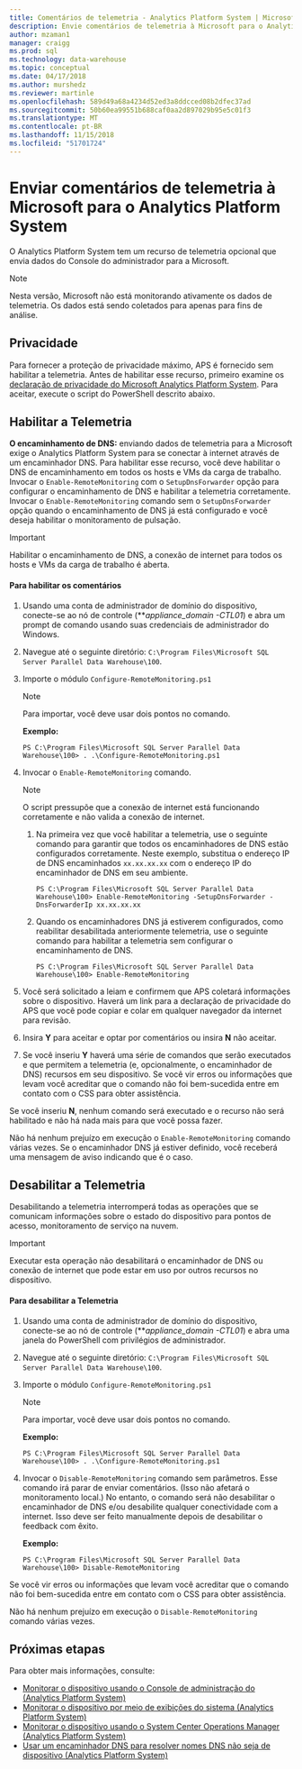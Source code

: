 ```yaml
---
title: Comentários de telemetria - Analytics Platform System | Microsoft Docs
description: Envie comentários de telemetria à Microsoft para o Analytics Platform System.
author: mzaman1
manager: craigg
ms.prod: sql
ms.technology: data-warehouse
ms.topic: conceptual
ms.date: 04/17/2018
ms.author: murshedz
ms.reviewer: martinle
ms.openlocfilehash: 589d49a68a4234d52ed3a8ddcced08b2dfec37ad
ms.sourcegitcommit: 50b60ea99551b688caf0aa2d897029b95e5c01f3
ms.translationtype: MT
ms.contentlocale: pt-BR
ms.lasthandoff: 11/15/2018
ms.locfileid: "51701724"
---
```

# <a name="send-telemetry-feedback-to-microsoft-for-analytics-platform-system"></a>Enviar comentários de telemetria à Microsoft para o Analytics Platform System
O Analytics Platform System tem um recurso de telemetria opcional que envia dados do Console do administrador para a Microsoft. 
  
> [!NOTE]  
> Nesta versão, Microsoft não está monitorando ativamente os dados de telemetria. Os dados está sendo coletados para apenas para fins de análise.  
  
## <a name="privacy"></a>Privacidade  
Para fornecer a proteção de privacidade máximo, APS é fornecido sem habilitar a telemetria. Antes de habilitar esse recurso, primeiro examine os [declaração de privacidade do Microsoft Analytics Platform System](https://go.microsoft.com/fwlink/?LinkId=400902). Para aceitar, execute o script do PowerShell descrito abaixo.  
  
## <a name="enable"></a>Habilitar a Telemetria  
**O encaminhamento de DNS:** enviando dados de telemetria para a Microsoft exige o Analytics Platform System para se conectar à internet através de um encaminhador DNS. Para habilitar esse recurso, você deve habilitar o DNS de encaminhamento em todos os hosts e VMs da carga de trabalho. Invocar o `Enable-RemoteMonitoring` com o `SetupDnsForwarder` opção para configurar o encaminhamento de DNS e habilitar a telemetria corretamente. Invocar o `Enable-RemoteMonitoring` comando sem o `SetupDnsForwarder` opção quando o encaminhamento de DNS já está configurado e você deseja habilitar o monitoramento de pulsação.  
  
> [!IMPORTANT]  
> Habilitar o encaminhamento de DNS, a conexão de internet para todos os hosts e VMs da carga de trabalho é aberta.  
  
#### <a name="to-enable-feedback"></a>Para habilitar os comentários  
  
1.  Usando uma conta de administrador de domínio do dispositivo, conecte-se ao nó de controle (***appliance_domain *-CTL01**) e abra um prompt de comando usando suas credenciais de administrador do Windows.  
  
2.  Navegue até o seguinte diretório: `C:\Program Files\Microsoft SQL Server Parallel Data Warehouse\100`.  
  
3.  Importe o módulo `Configure-RemoteMonitoring.ps1`  
  
    > [!NOTE]  
    > Para importar, você deve usar dois pontos no comando.  
  
    **Exemplo:**  
  
    ```  
    PS C:\Program Files\Microsoft SQL Server Parallel Data Warehouse\100> . .\Configure-RemoteMonitoring.ps1  
    ```  
  
4.  Invocar o `Enable-RemoteMonitoring` comando.  
  
    > [!NOTE]  
    > O script pressupõe que a conexão de internet está funcionando corretamente e não valida a conexão de internet.  
  
    1.  Na primeira vez que você habilitar a telemetria, use o seguinte comando para garantir que todos os encaminhadores de DNS estão configurados corretamente. Neste exemplo, substitua o endereço IP de DNS encaminhados `xx.xx.xx.xx` com o endereço IP do encaminhador de DNS em seu ambiente.  
  
        ```  
        PS C:\Program Files\Microsoft SQL Server Parallel Data Warehouse\100> Enable-RemoteMonitoring -SetupDnsForwarder -DnsForwarderIp xx.xx.xx.xx  
        ```  
  
    2.  Quando os encaminhadores DNS já estiverem configurados, como reabilitar desabilitada anteriormente telemetria, use o seguinte comando para habilitar a telemetria sem configurar o encaminhamento de DNS.  
  
        ```  
        PS C:\Program Files\Microsoft SQL Server Parallel Data Warehouse\100> Enable-RemoteMonitoring  
        ```  
  
5.  Você será solicitado a leiam e confirmem que APS coletará informações sobre o dispositivo. Haverá um link para a declaração de privacidade do APS que você pode copiar e colar em qualquer navegador da internet para revisão.  
  
6.  Insira **Y** para aceitar e optar por comentários ou insira **N** não aceitar.  
  
7.  Se você inseriu **Y** haverá uma série de comandos que serão executados e que permitem a telemetria (e, opcionalmente, o encaminhador de DNS) recursos em seu dispositivo. Se você vir erros ou informações que levam você acreditar que o comando não foi bem-sucedida entre em contato com o CSS para obter assistência.  
  
Se você inseriu **N**, nenhum comando será executado e o recurso não será habilitado e não há nada mais para que você possa fazer.  
  
Não há nenhum prejuízo em execução o `Enable-RemoteMonitoring` comando várias vezes. Se o encaminhador DNS já estiver definido, você receberá uma mensagem de aviso indicando que é o caso.  
  
## <a name="disable"></a>Desabilitar a Telemetria  
Desabilitando a telemetria interromperá todas as operações que se comunicam informações sobre o estado do dispositivo para pontos de acesso, monitoramento de serviço na nuvem.  
  
> [!IMPORTANT]  
> Executar esta operação não desabilitará o encaminhador de DNS ou conexão de internet que pode estar em uso por outros recursos no dispositivo.  
  
#### <a name="to-disable-telemetry"></a>Para desabilitar a Telemetria  
  
1.  Usando uma conta de administrador de domínio do dispositivo, conecte-se ao nó de controle (***appliance_domain *-CTL01**) e abra uma janela do PowerShell com privilégios de administrador.  
  
2.  Navegue até o seguinte diretório: `C:\Program Files\Microsoft SQL Server Parallel Data Warehouse\100`.  
  
3.  Importe o módulo `Configure-RemoteMonitoring.ps1`  
  
    > [!NOTE]  
    > Para importar, você deve usar dois pontos no comando.  
  
    **Exemplo:**  
  
    ```  
    PS C:\Program Files\Microsoft SQL Server Parallel Data Warehouse\100> . .\Configure-RemoteMonitoring.ps1  
    ```  
  
4.  Invocar o `Disable-RemoteMonitoring` comando sem parâmetros. Esse comando irá parar de enviar comentários. (Isso não afetará o monitoramento local.) No entanto, o comando será não desabilitar o encaminhador de DNS e/ou desabilite qualquer conectividade com a internet. Isso deve ser feito manualmente depois de desabilitar o feedback com êxito.  
  
    **Exemplo:**  
  
    ```  
    PS C:\Program Files\Microsoft SQL Server Parallel Data Warehouse\100> Disable-RemoteMonitoring  
    ```  
  
Se você vir erros ou informações que levam você acreditar que o comando não foi bem-sucedida entre em contato com o CSS para obter assistência.  
  
Não há nenhum prejuízo em execução o `Disable-RemoteMonitoring` comando várias vezes.  
  
## <a name="next-steps"></a>Próximas etapas
Para obter mais informações, consulte:
- [Monitorar o dispositivo usando o Console de administração do &#40;Analytics Platform System&#41;](monitor-the-appliance-by-using-the-admin-console.md)  
- [Monitorar o dispositivo por meio de exibições do sistema &#40;Analytics Platform System&#41;](monitor-the-appliance-by-using-system-views.md)  
- [Monitorar o dispositivo usando o System Center Operations Manager &#40;Analytics Platform System&#41;](monitor-the-appliance-by-using-system-center-operations-manager.md)  
- [Usar um encaminhador DNS para resolver nomes DNS não seja de dispositivo &#40;Analytics Platform System&#41;](use-a-dns-forwarder-to-resolve-non-appliance-dns-names.md)  
  

